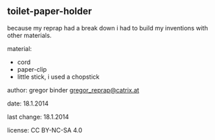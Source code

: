 toilet-paper-holder
----------
because my reprap had a break down i had to build my inventions with other materials.

material:
- cord
- paper-clip
- little stick, i used a chopstick

author: gregor binder <gregor_reprap@catrix.at>

date: 18.1.2014

last change: 18.1.2014

license: CC BY-NC-SA 4.0
